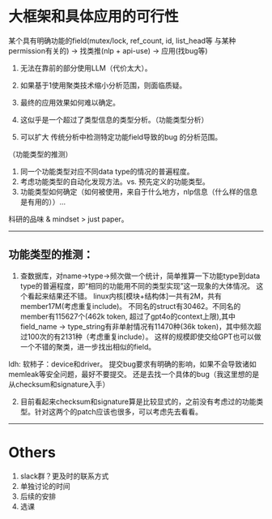 # 大框架和具体应用的可行性

某个具有明确功能的field(mutex/lock, ref_count, id, list_head等 与某种permission有关的) -> 找类推(nlp + api-use) -> 应用(找bug等)



1.   无法在靠前的部分使用LLM（代价太大）。
2.   如果基于1使用聚类技术缩小分析范围，则面临质疑。
3.   最终的应用效果如何难以确定。



1.   这似乎是一个超过了类型信息的类型分析。（功能类型分析）
2.   可以扩大 传统分析中检测特定功能field导致的bug 的分析范围。



（功能类型的推测）

1.   同一个功能类型对应不同data type的情况的普遍程度。
2.   考虑功能类型的自动化发现方法。vs. 预先定义的功能类型。
3.   功能类型如何确定（如何被使用，来自于什么地方，nlp信息（什么样的信息是有用的））...



科研的品味 & mindset > just paper。



-----

## 功能类型的推测：
1. 查数据库，对name->type->频次做一个统计，简单推算一下功能type到data type的普遍程度，即“相同的功能用不同的类型实现”这一现象的大体情况。
    这个看起来结果还不错。
    linux内核\[模块+结构体\]一共有2M，共有member17M(考虑重复include)。
    不同名的struct有30462。不同名的member有115627个(462k token, 超过了gpt4o的context上限),其中field_name -> type_string有非单射情况有11470种(36k token)，其中频次超过100次的有2131种（考虑重复include）。
    这样的规模即使交给GPT也可以做一个不错的聚类，进一步找出相似的field。

ldh: 软柿子：device和driver。 提交bug要求有明确的影响，如果不会导致诸如memleak等安全问题，最好不要提交。
还是去找一个具体的bug（我这里想的是从checksum和signature入手）

2. 目前看起来checksum和signature算是比较显式的，之前没有考虑过的功能类型。针对这两个的patch应该也很多，可以考虑先去看看。
    

























-----

# Others

1.   slack群？更及时的联系方式
1.   单独讨论的时间
1.   后续的安排
1.   选课



